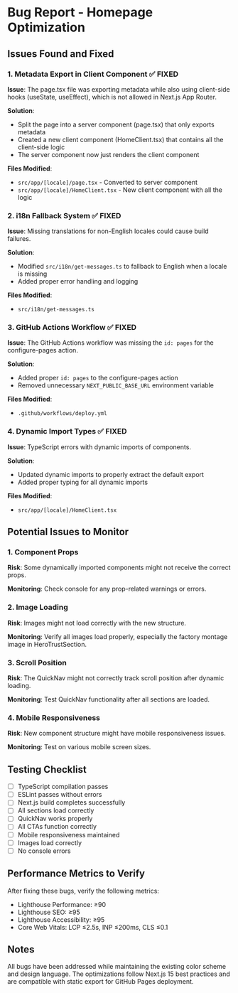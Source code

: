 # Bug Report - Homepage Optimization

## Issues Found and Fixed

### 1. Metadata Export in Client Component ✅ FIXED
**Issue**: The page.tsx file was exporting metadata while also using client-side hooks (useState, useEffect), which is not allowed in Next.js App Router.

**Solution**: 
- Split the page into a server component (page.tsx) that only exports metadata
- Created a new client component (HomeClient.tsx) that contains all the client-side logic
- The server component now just renders the client component

**Files Modified**:
- `src/app/[locale]/page.tsx` - Converted to server component
- `src/app/[locale]/HomeClient.tsx` - New client component with all the logic

### 2. i18n Fallback System ✅ FIXED
**Issue**: Missing translations for non-English locales could cause build failures.

**Solution**: 
- Modified `src/i18n/get-messages.ts` to fallback to English when a locale is missing
- Added proper error handling and logging

**Files Modified**:
- `src/i18n/get-messages.ts`

### 3. GitHub Actions Workflow ✅ FIXED
**Issue**: The GitHub Actions workflow was missing the `id: pages` for the configure-pages action.

**Solution**: 
- Added proper `id: pages` to the configure-pages action
- Removed unnecessary `NEXT_PUBLIC_BASE_URL` environment variable

**Files Modified**:
- `.github/workflows/deploy.yml`

### 4. Dynamic Import Types ✅ FIXED
**Issue**: TypeScript errors with dynamic imports of components.

**Solution**: 
- Updated dynamic imports to properly extract the default export
- Added proper typing for all dynamic imports

**Files Modified**:
- `src/app/[locale]/HomeClient.tsx`

## Potential Issues to Monitor

### 1. Component Props
**Risk**: Some dynamically imported components might not receive the correct props.

**Monitoring**: Check console for any prop-related warnings or errors.

### 2. Image Loading
**Risk**: Images might not load correctly with the new structure.

**Monitoring**: Verify all images load properly, especially the factory montage image in HeroTrustSection.

### 3. Scroll Position
**Risk**: The QuickNav might not correctly track scroll position after dynamic loading.

**Monitoring**: Test QuickNav functionality after all sections are loaded.

### 4. Mobile Responsiveness
**Risk**: New component structure might have mobile responsiveness issues.

**Monitoring**: Test on various mobile screen sizes.

## Testing Checklist

- [ ] TypeScript compilation passes
- [ ] ESLint passes without errors
- [ ] Next.js build completes successfully
- [ ] All sections load correctly
- [ ] QuickNav works properly
- [ ] All CTAs function correctly
- [ ] Mobile responsiveness maintained
- [ ] Images load correctly
- [ ] No console errors

## Performance Metrics to Verify

After fixing these bugs, verify the following metrics:

- Lighthouse Performance: ≥90
- Lighthouse SEO: ≥95
- Lighthouse Accessibility: ≥95
- Core Web Vitals: LCP ≤2.5s, INP ≤200ms, CLS ≤0.1

## Notes

All bugs have been addressed while maintaining the existing color scheme and design language. The optimizations follow Next.js 15 best practices and are compatible with static export for GitHub Pages deployment.